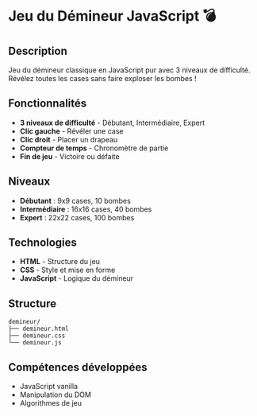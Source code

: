 # Jeu du Démineur JavaScript 💣

## Description
Jeu du démineur classique en JavaScript pur avec 3 niveaux de difficulté. Révélez toutes les cases sans faire exploser les bombes !

## Fonctionnalités
- **3 niveaux de difficulté** - Débutant, Intermédiaire, Expert
- **Clic gauche** - Révéler une case
- **Clic droit** - Placer un drapeau
- **Compteur de temps** - Chronomètre de partie
- **Fin de jeu** - Victoire ou défaite

## Niveaux
- **Débutant** : 9x9 cases, 10 bombes
- **Intermédiaire** : 16x16 cases, 40 bombes  
- **Expert** : 22x22 cases, 100 bombes

## Technologies
- **HTML** - Structure du jeu
- **CSS** - Style et mise en forme
- **JavaScript** - Logique du démineur

## Structure
```
demineur/
├── demineur.html
├── demineur.css
└── demineur.js
```

## Compétences développées
- JavaScript vanilla
- Manipulation du DOM
- Algorithmes de jeu
